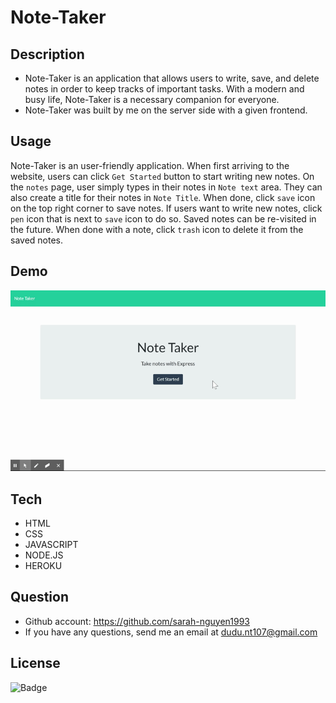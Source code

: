 # Note-Taker
## Description
* Note-Taker is an application that allows users to write, save, and delete notes in order to keep tracks of important tasks. With a modern and busy life, Note-Taker is a necessary companion for everyone. 
* Note-Taker was built by me on the server side with a given frontend.
## Usage
Note-Taker is an user-friendly application. When first arriving to the website, users can click `Get Started` button to start writing new notes. On the `notes` page, user simply types in their notes in `Note text` area. They can also create a title for their notes in `Note Title`. When done, click `save` icon on the top right corner to save notes. If users want to write new notes, click `pen` icon that is next to `save` icon to do so. Saved notes can be re-visited in the future. When done with a note, click `trash` icon to delete it from the saved notes. 
## Demo
![demo](noteTaker.gif)
## Tech
* HTML
* CSS
* JAVASCRIPT
* NODE.JS
* HEROKU
## Question 
* Github account: https://github.com/sarah-nguyen1993
* If you have any questions, send me an email at dudu.nt107@gmail.com 
## License 
![Badge](https://img.shields.io/badge/license-MIT-green) 
